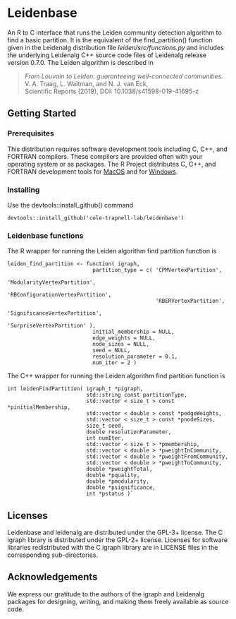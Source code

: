 # Leidenbase

An R to C interface that runs the Leiden community detection algorithm to find a basic partition. It is the equivalent of the find_partition() function given in the Leidenalg distribution file *leiden/src/functions.py* and includes the underlying Leidenalg C++ source code files of Leidenalg release version 0.7.0. The Leiden algorithm is described in

> *From Louvain to Leiden: guaranteeing well-connected communities.*  
   V. A. Traag, L. Waltman, and N. J. van Eck,  
   Scientific Reports (2019), DOI: 10.1038/s41598-019-41695-z  


## Getting Started

### Prerequisites

This distribution requires software development tools including C, C++, and FORTRAN compilers. These compilers are provided often with your operating system or as packages. The R Project distributes C, C++, and FORTRAN development tools for [MacOS](https://cran.r-project.org/bin/macosx/tools/) and for [Windows](https://cran.r-project.org/bin/windows/Rtools/).

### Installing
  
Use the devtools::install_github() command

```
devtools::install_github('cole-trapnell-lab/leidenbase')
```

### Leidenbase functions

The R wrapper for running the Leiden algorithm find partition function is  

    leiden_find_partition <- function( igraph,
                               partition_type = c( 'CPMVertexPartition',
                                                   'ModularityVertexPartition',
                                                   'RBConfigurationVertexPartition',
                                                   'RBERVertexPartition',
                                                   'SignificanceVertexPartition',
                                                   'SurpriseVertexPartition' ),
                               initial_membership = NULL,
                               edge_weights = NULL,
                               node_sizes = NULL,
                               seed = NULL,
                               resolution_parameter = 0.1,
                               num_iter = 2 )

The C++ wrapper for running the Leiden algorithm find partition function
is  

    int leidenFindPartition( igraph_t *pigraph,
                             std::string const partitionType,
                             std::vector < size_t > const *pinitialMembership,
                             std::vector < double > const *pedgeWeights,
                             std::vector < size_t > const *pnodeSizes,
                             size_t seed,
                             double resolutionParameter,
                             int numIter,
                             std::vector < size_t > *pmembership,
                             std::vector < double > *pweightInCommunity,
                             std::vector < double > *pweightFromCommunity,
                             std::vector < double > *pweightToCommunity,
                             double *pweightTotal,
                             double *pquality,
                             double *pmodularity,
                             double *psignificance,
                             int *pstatus )`

## Licenses

Leidenbase and leidenalg are distributed under the GPL-3+ license. The C igraph library is distributed under the GPL-2+ license. Licenses for software libraries redistributed with the C igraph library are in LICENSE files in the corresponding sub-directories.

## Acknowledgements

We express our gratitude to the authors of the igraph and Leidenalg packages for designing, writing, and making them freely available as source code.


